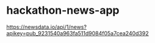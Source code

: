 # hackathon-news-app

https://newsdata.io/api/1/news?apikey=pub_9231540a963fa511d9084f05a7cea240d392
